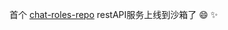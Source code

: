 
首个 [chat-roles-repo](https://chatroles.onrender.com/docs/api#/) restAPI服务上线到沙箱了 :smile: :sparkles:
